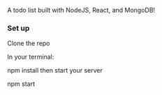 A todo list built with NodeJS, React, and MongoDB!


### Set up

Clone the repo 
 
In your terminal:

npm install
then start your server

npm start
